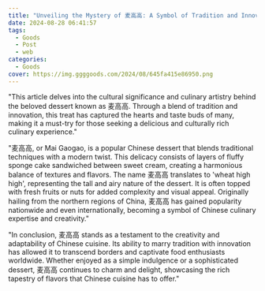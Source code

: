 ```yaml
---
title: "Unveiling the Mystery of 麦高高: A Symbol of Tradition and Innovation"
date: 2024-08-28 06:41:57
tags:
  - Goods
  - Post
  - web
categories:
  - Goods
cover: https://img.ggggoods.com/2024/08/645fa415e86950.png
---
```


"This article delves into the cultural significance and culinary artistry behind the beloved dessert known as 麦高高. Through a blend of tradition and innovation, this treat has captured the hearts and taste buds of many, making it a must-try for those seeking a delicious and culturally rich culinary experience."

"麦高高, or Mai Gaogao, is a popular Chinese dessert that blends traditional techniques with a modern twist. This delicacy consists of layers of fluffy sponge cake sandwiched between sweet cream, creating a harmonious balance of textures and flavors. The name 麦高高 translates to 'wheat high high', representing the tall and airy nature of the dessert. It is often topped with fresh fruits or nuts for added complexity and visual appeal. Originally hailing from the northern regions of China, 麦高高 has gained popularity nationwide and even internationally, becoming a symbol of Chinese culinary expertise and creativity."

"In conclusion, 麦高高 stands as a testament to the creativity and adaptability of Chinese cuisine. Its ability to marry tradition with innovation has allowed it to transcend borders and captivate food enthusiasts worldwide. Whether enjoyed as a simple indulgence or a sophisticated dessert, 麦高高 continues to charm and delight, showcasing the rich tapestry of flavors that Chinese cuisine has to offer."
